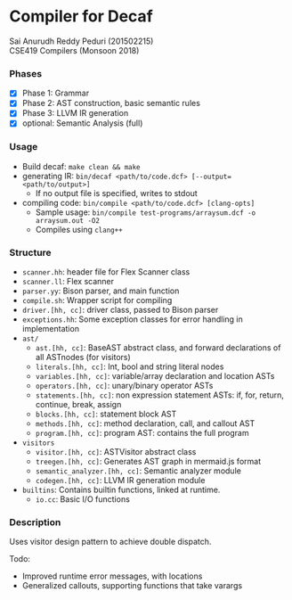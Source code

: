 # Compiler for Decaf
Sai Anurudh Reddy Peduri (201502215)  
CSE419 Compilers (Monsoon 2018)  

### Phases
- [x] Phase 1: Grammar
- [x] Phase 2: AST construction, basic semantic rules
- [x] Phase 3: LLVM IR generation
- [x] optional: Semantic Analysis (full)

### Usage
- Build decaf: `make clean && make`
- generating IR: `bin/decaf <path/to/code.dcf> [--output=<path/to/output>]`
	- If no output file is specified, writes to stdout
- compiling code: `bin/compile <path/to/code.dcf> [clang-opts]`
	- Sample usage: `bin/compile test-programs/arraysum.dcf -o arraysum.out -O2`
	- Compiles using `clang++`

### Structure
- `scanner.hh`: header file for Flex Scanner class
- `scanner.ll`: Flex scanner
- `parser.yy`: Bison parser, and main function
- `compile.sh`: Wrapper script for compiling
- `driver.[hh, cc]`: driver class, passed to Bison parser
- `exceptions.hh`: Some exception classes for error handling in implementation
- `ast/`
	- `ast.[hh, cc]`: BaseAST abstract class, and forward declarations of all ASTnodes (for visitors)
	- `literals.[hh, cc]`: Int, bool and string literal nodes
	- `variables.[hh, cc]`: variable/array declaration and location ASTs
	- `operators.[hh, cc]`: unary/binary operator ASTs
	- `statements.[hh, cc]`: non expression statement ASTs: if, for, return, continue, break, assign
	- `blocks.[hh, cc]`: statement block AST
	- `methods.[hh, cc]`: method declaration, call, and callout AST
	- `program.[hh, cc]`: program AST: contains the full program
- `visitors`
	- `visitor.[hh, cc]`: ASTVisitor abstract class
	- `treegen.[hh, cc]`: Generates AST graph in mermaid.js format
	- `semantic_analyzer.[hh, cc]`: Semantic analyzer module
	- `codegen.[hh, cc]`: LLVM IR generation module
- `builtins`: Contains builtin functions, linked at runtime.
	- `io.cc`: Basic I/O functions

### Description
Uses visitor design pattern to achieve double dispatch. 

Todo:
- Improved runtime error messages, with locations
- Generalized callouts, supporting functions that take varargs